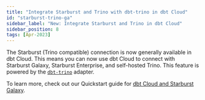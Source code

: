 ```yaml
---
title: "Integrate Starburst and Trino with dbt-trino in dbt Cloud"
id: "starburst-trino-ga"
sidebar_label: "New: Integrate Starburst and Trino in dbt Cloud"
sidebar_position: 8
tags: [Apr-2023]
---
```


The Starburst (Trino compatible) connection is now generally available in dbt Cloud. This means you can now use dbt Cloud to connect with Starburst Galaxy, Starburst Enterprise, and self-hosted Trino. This feature is powered by the [`dbt-trino`](https://github.com/starburstdata/dbt-trino) adapter.

To learn more, check out our Quickstart guide for [dbt Cloud and Starburst Galaxy](https://docs.getdbt.com/guides/starburst-galaxy).

